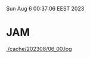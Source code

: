 Sun Aug  6 00:37:06 EEST 2023
# JAM
<a href='./cache/202308/06_00.log'>./cache/202308/06_00.log</a>
